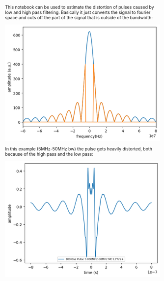 This notebook can be used to estimate the distortion of pulses caused by low and high pass filtering. Basically it just converts the signal to fourier space and cuts off the part of the signal that is outside of the bandwidth:

![alt text](ex_fft.png "Title")

In this example (5MHz-50MHz bw) the pulse gets heavily distorted, both because of the high pass and the low pass:

![alt text](ex_5MHz_50MHz.png "Title")